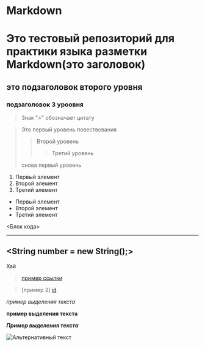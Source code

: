 # Markdown

# Это тестовый репозиторий для практики языка разметки Markdown(это заголовок)

## это подзаголовок второго уровня

### подзаголовок 3 уроовня

> Знак ">" обозначает цитату

> Это первый уровень повествования
>> Второй уровень
>>> Третий уровень
>
> снова первый уровень

1. Первый элемент
2. Второй элемент
3. Третий элемент

* Первый элемент
* Второй элемент
* Третий элемент

<Блок кода>
***
<String number = new String();>
---
  Хай
  
 > [пример ссылки](https://github.com/ "необязательная подсказка")
  
 [id]: http://example.com/ "Необязательная подсказка" 
 
 > [пример 2] [id]
  
  *пример выделения текста*
  
  **пример выделения текста**
 
___Пример выделения текста___
  
  
![Альтернативный текст](D:\картинки\1589296650134584192.jpg "Подсказка")
